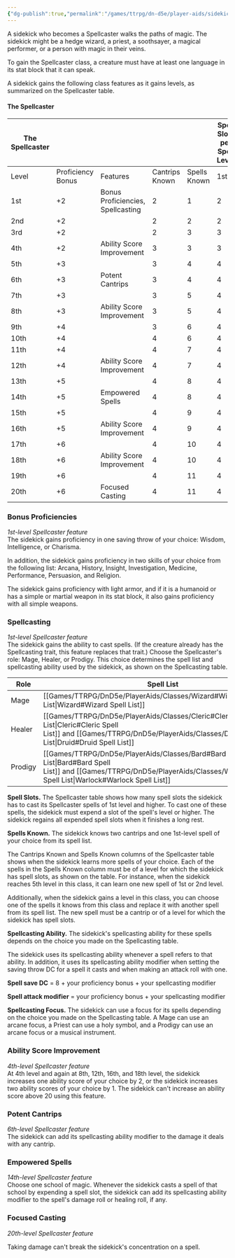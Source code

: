 ```yaml
---
{"dg-publish":true,"permalink":"/games/ttrpg/dn-d5e/player-aids/sidekicks/sidekick-specialisations/sidekick-spellcaster/","tags":["TTRPG/DND/5e"]}
---
```



A sidekick who becomes a Spellcaster walks the paths of magic. The sidekick might be a hedge wizard, a priest, a soothsayer, a magical performer, or a person with magic in their veins.

To gain the Spellcaster class, a creature must have at least one language in its stat block that it can speak.

A sidekick gains the following class features as it gains levels, as summarized on the Spellcaster table.

#### The Spellcaster

|The Spellcaster|   |   |   |   |Spell Slots per Spell Level|   |   |   |   |
|---|---|---|---|---|---|---|---|---|---|
|Level|Proficiency Bonus|Features|Cantrips Known|Spells Known|1st|2nd|3rd|4th|5th|
|1st|+2|Bonus Proficiencies, Spellcasting|2|1|2|-|-|-|-|
|2nd|+2||2|2|2|-|-|-|-|
|3rd|+2||2|3|3|-|-|-|-|
|4th|+2|Ability Score Improvement|3|3|3|-|-|-|-|
|5th|+3||3|4|4|2|-|-|-|
|6th|+3|Potent Cantrips|3|4|4|2|-|-|-|
|7th|+3||3|5|4|3|-|-|-|
|8th|+3|Ability Score Improvement|3|5|4|3|-|-|-|
|9th|+4||3|6|4|3|2|-|-|
|10th|+4||4|6|4|3|2|-|-|
|11th|+4||4|7|4|3|3|-|-|
|12th|+4|Ability Score Improvement|4|7|4|3|3|-|-|
|13th|+5||4|8|4|3|3|1|-|
|14th|+5|Empowered Spells|4|8|4|3|3|1|-|
|15th|+5||4|9|4|3|3|2|-|
|16th|+5|Ability Score Improvement|4|9|4|3|3|2|-|
|17th|+6||4|10|4|3|3|3|1|
|18th|+6|Ability Score Improvement|4|10|4|3|3|3|1|
|19th|+6||4|11|4|3|3|3|2|
|20th|+6|Focused Casting|4|11|4|3|3|3|2|

### Bonus Proficiencies

_1st-level Spellcaster feature_  
The sidekick gains proficiency in one saving throw of your choice: Wisdom, Intelligence, or Charisma.

In addition, the sidekick gains proficiency in two skills of your choice from the following list: Arcana, History, Insight, Investigation, Medicine, Performance, Persuasion, and Religion.

The sidekick gains proficiency with light armor, and if it is a humanoid or has a simple or martial weapon in its stat block, it also gains proficiency with all simple weapons.

### Spellcasting

_1st-level Spellcaster feature_  
The sidekick gains the ability to cast spells. (If the creature already has the Spellcasting trait, this feature replaces that trait.) Choose the Spellcaster's role: Mage, Healer, or Prodigy. This choice determines the spell list and spellcasting ability used by the sidekick, as shown on the Spellcasting table.

|Role|Spell List|Ability|
|---|---|---|
|Mage|[[Games/TTRPG/DnD5e/PlayerAids/Classes/Wizard#Wizard Spell List\|Wizard#Wizard Spell List]]|Intelligence|
|Healer|[[Games/TTRPG/DnD5e/PlayerAids/Classes/Cleric#Cleric Spell List\|Cleric#Cleric Spell List]] and [[Games/TTRPG/DnD5e/PlayerAids/Classes/Druid#Druid Spell List\|Druid#Druid Spell List]]|Wisdom|
|Prodigy|[[Games/TTRPG/DnD5e/PlayerAids/Classes/Bard#Bard Spell List\|Bard#Bard Spell List]] and [[Games/TTRPG/DnD5e/PlayerAids/Classes/Warlock#Warlock Spell List\|Warlock#Warlock Spell List]]|Charisma|

**Spell Slots.** The Spellcaster table shows how many spell slots the sidekick has to cast its Spellcaster spells of 1st level and higher. To cast one of these spells, the sidekick must expend a slot of the spell's level or higher. The sidekick regains all expended spell slots when it finishes a long rest.

**Spells Known.** The sidekick knows two cantrips and one 1st-level spell of your choice from its spell list.

The Cantrips Known and Spells Known columns of the Spellcaster table shows when the sidekick learns more spells of your choice. Each of the spells in the Spells Known column must be of a level for which the sidekick has spell slots, as shown on the table. For instance, when the sidekick reaches 5th level in this class, it can learn one new spell of 1st or 2nd level.

Additionally, when the sidekick gains a level in this class, you can choose one of the spells it knows from this class and replace it with another spell from its spell list. The new spell must be a cantrip or of a level for which the sidekick has spell slots.

**Spellcasting Ability.** The sidekick's spellcasting ability for these spells depends on the choice you made on the Spellcasting table.

The sidekick uses its spellcasting ability whenever a spell refers to that ability. In addition, it uses its spellcasting ability modifier when setting the saving throw DC for a spell it casts and when making an attack roll with one.

**Spell save DC** = 8 + your proficiency bonus + your spellcasting modifier

**Spell attack modifier** = your proficiency bonus + your spellcasting modifier

**Spellcasting Focus.** The sidekick can use a focus for its spells depending on the choice you made on the Spellcasting table. A Mage can use an arcane focus, a Priest can use a holy symbol, and a Prodigy can use an arcane focus or a musical instrument.

### Ability Score Improvement

_4th-level Spellcaster feature_  
At 4th level and again at 8th, 12th, 16th, and 18th level, the sidekick increases one ability score of your choice by 2, or the sidekick increases two ability scores of your choice by 1. The sidekick can't increase an ability score above 20 using this feature.

### Potent Cantrips

_6th-level Spellcaster feature_  
The sidekick can add its spellcasting ability modifier to the damage it deals with any cantrip.

### Empowered Spells

_14th-level Spellcaster feature_  
Choose one school of magic. Whenever the sidekick casts a spell of that school by expending a spell slot, the sidekick can add its spellcasting ability modifier to the spell's damage roll or healing roll, if any.

### Focused Casting

_20th-level Spellcaster feature_

Taking damage can't break the sidekick's concentration on a spell.


